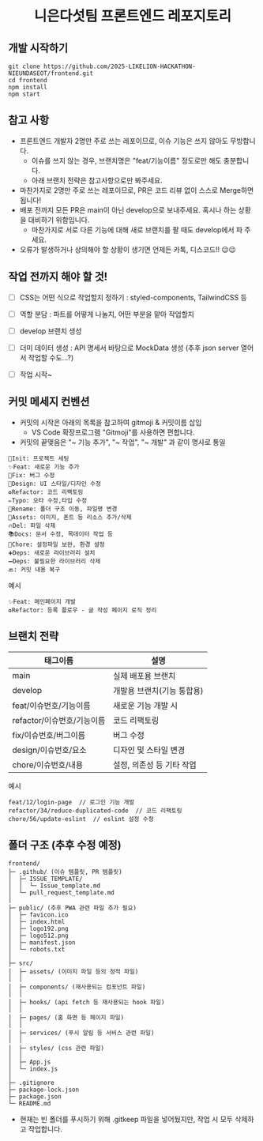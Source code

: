 # <div align="center">니은다섯팀 프론트엔드 레포지토리</div>


## 개발 시작하기
```
git clone https://github.com/2025-LIKELION-HACKATHON-NIEUNDASEOT/frontend.git
cd frontend
npm install
npm start
```


## 참고 사항
- 프론트엔드 개발자 2명만 주로 쓰는 레포이므로, 이슈 기능은 쓰지 않아도 무방합니다.
  - 이슈를 쓰지 않는 경우, 브랜치명은 "feat/기능이름" 정도로만 해도 충분합니다.
  - 아래 브랜치 전략은 참고사항으로만 봐주세요.
- 마찬가지로 2명만 주로 쓰는 레포이므로, PR은 코드 리뷰 없이 스스로 Merge하면 됩니다!
- 배포 전까지 모든 PR은 main이 아닌 develop으로 보내주세요. 혹시나 하는 상황을 대비하기 위함입니다.
  - 마찬가지로 서로 다른 기능에 대해 새로 브랜치를 팔 때도 develop에서 파 주세요.
- 오류가 발생하거나 상의해야 할 상황이 생기면 언제든 카톡, 디스코드!! 😉😉


## 작업 전까지 해야 할 것!
- [ ] CSS는 어떤 식으로 작업할지 정하기 : styled-components, TailwindCSS 등
- [ ] 역할 분담 : 파트를 어떻게 나눌지, 어떤 부분을 맡아 작업할지
- [ ] develop 브랜치 생성
- [ ] 더미 데이터 생성 : API 명세서 바탕으로 MockData 생성 (추후 json server 열어서 작업할 수도...?)
- [ ] 작업 시작~


## 커밋 메세지 컨벤션
- 커밋의 시작은 아래의 목록을 참고하여 gitmoji & 커밋이름 삽입
  - VS Code 확장프로그램 "Gitmoji"를 사용하면 편합니다.  
- 커밋의 끝맺음은 "~ 기능 추가", "~ 작업", "~ 개발" 과 같이 명사로 통일
```
🎉Init: 프로젝트 세팅
✨Feat: 새로운 기능 추가
🐛Fix: 버그 수정
🎨Design: UI 스타일/디자인 수정
♻️Refactor: 코드 리팩토링
✏️Typo: 오타 수정,타입 수정
🚚Rename: 폴더 구조 이동, 파일명 변경
🍱Assets: 이미지, 폰트 등 리소스 추가/삭제
🔥Del: 파일 삭제
📚Docs: 문서 수정, 목데이터 작업 등
🔧Chore: 설정파일 보완, 환경 설정
➕Deps: 새로운 라이브러리 설치
➖Deps: 불필요한 라이브러리 삭제
🔙: 커밋 내용 복구
```
예시
```
✨Feat: 메인페이지 개발
♻️Refactor: 등록 플로우 - 글 작성 페이지 로직 정리
```


## 브랜치 전략
|태그이름|설명|
|--------|-------|
|main|실제 배포용 브랜치|
|develop|개발용 브랜치(기능 통합용)|
|feat/이슈번호/기능이름|새로운 기능 개발 시|
|refactor/이슈번호/기능이름|코드 리팩토링|
|fix/이슈번호/버그이름|버그 수정|
|design/이슈번호/요소|디자인 및 스타일 변경|
|chore/이슈번호/내용|설정, 의존성 등 기타 작업|

예시
```
feat/12/login-page  // 로그인 기능 개발
refactor/34/reduce-duplicated-code  // 코드 리팩토링
chore/56/update-eslint  // eslint 설정 수정
```


## 폴더 구조 (추후 수정 예정)
```
frontend/
├─ .github/ (이슈 템플릿, PR 템플릿)
│  ├─ ISSUE_TEMPLATE/
│  │  └─ Issue_template.md
│  └─ pull_request_template.md
│                
├─ public/ (추후 PWA 관련 파일 추가 필요)               
│  ├─ favicon.ico     
│  ├─ index.html  
│  ├─ logo192.png
│  ├─ logo512.png
│  ├─ manifest.json
│  └─ robots.txt             
│
├─ src/
│  ├─ assets/ (이미지 파일 등의 정적 파일)            
│  │
│  ├─ components/ (재사용되는 컴포넌트 파일)       
│  │
│  ├─ hooks/ (api fetch 등 재사용되는 hook 파일)               
│  │
│  ├─ pages/ (홈 화면 등 페이지 파일)             
│  │
│  ├─ services/ (푸시 알림 등 서비스 관련 파일)         
│  │
│  ├─ styles/ (css 관련 파일)           
│  │
│  ├─ App.js            
│  └─ index.js          
│
├─ .gitignore
├─ package-lock.json                  
├─ package.json
└─ README.md
```
- 현재는 빈 폴더를 푸시하기 위해 .gitkeep 파일을 넣어뒀지만, 작업 시 모두 삭제하고 작업합니다.